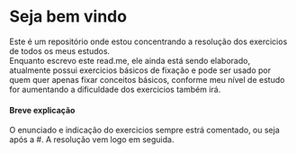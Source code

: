 <!DOCTYPE html>
<html lang="pt-BR">
<head>
    <meta charset="UTF-8">
    <meta name="viewport" content="width=device-width, initial-scale=1.0">
</head>
<body>
    <h1>Seja bem vindo</h1>
    <p>Este é um repositório onde estou concentrando a resolução dos exercicios de todos os meus estudos. <br>
    Enquanto escrevo este read.me, ele ainda está sendo elaborado, atualmente possui exercicios básicos de fixação e pode ser usado por quem quer apenas fixar conceitos básicos, conforme meu nível de estudo for aumentando a dificuldade dos exercicios também irá. <br>
     </p>
    <h4> Breve explicação </h4>
    <p>
      O enunciado e indicação do exercicios sempre estrá comentado, ou seja após a #. A resolução vem logo em seguida. 
    </p>
</body>
</html>
